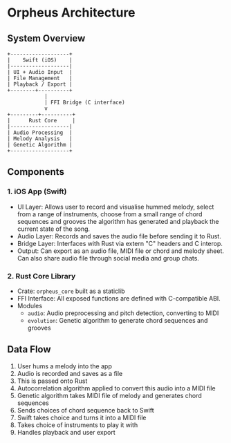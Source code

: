 # Orpheus Architecture

## System Overview

    +-------------------+
    |    Swift (iOS)    |
    |-------------------|
    | UI + Audio Input  |
    | File Management   |
    | Playback / Export |
    +--------+----------+
                |
                | FFI Bridge (C interface)
                v
    +---------+----------+
    |      Rust Core     |
    |-------------------|
    | Audio Processing  |
    | Melody Analysis   |
    | Genetic Algorithm |
    +-------------------+

## Components

### 1. iOS App (Swift)
- UI Layer: Allows user to record and visualise hummed melody, select from a range of instruments, choose from a small range of chord sequences and grooves the algorithm has generated and playback the current state of the song.
- Audio Layer: Records and saves the audio file before sending it to Rust.
- Bridge Layer: Interfaces with Rust via extern "C" headers and C interop.
- Output: Can export as an audio file, MIDI file or chord and melody sheet. Can also share audio file through social media and group chats.

### 2. Rust Core Library
- Crate: `orpheus_core` built as a staticlib
- FFI Interface: All exposed functions are defined with C-compatible ABI.
- Modules
  - `audio`: Audio preprocessing and pitch detection, converting to MIDI
  - `evolution`: Genetic algorithm to generate chord sequences and grooves

## Data Flow
1. User hums a melody into the app
2. Audio is recorded and saves as a file
3. This is passed onto Rust
4. Autocorrelation algorithm applied to convert this audio into a MIDI file
5. Genetic algorithm takes MIDI file of melody and generates chord sequences
6. Sends choices of chord sequence back to Swift
7. Swift takes choice and turns it into a MIDI file
8. Takes choice of instruments to play it with
9. Handles playback and user export